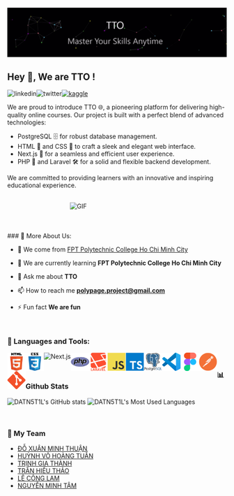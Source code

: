 ![Untitled Project](./Untitled%20Project.gif)



## Hey 👋, We are TTO !
<a href='https://github.com/DATN5T1L/'><img align='left' alt="linkedin" src="https://raw.githubusercontent.com/rahul-jha98/rahul-jha98/561d474902b59c7429ec22bb73e225696c27b202/assets/linkedin.svg" height='18px'/></a>
<a href='https://github.com/DATN5T1L/'><img align='left' alt="twitter" src="https://raw.githubusercontent.com/rahul-jha98/rahul-jha98/561d474902b59c7429ec22bb73e225696c27b202/assets/twitter.svg" height='18px'/></a>
<a href='https://github.com/DATN5T1L/'><img alt="kaggle" src="https://raw.githubusercontent.com/rahul-jha98/rahul-jha98/561d474902b59c7429ec22bb73e225696c27b202/assets/kaggle.svg" height='18px'/></a>


We are proud to introduce TTO 🌐, a pioneering platform for delivering high-quality online courses. Our project is built with a perfect blend of advanced technologies:

- PostgreSQL 🗄️ for robust database management.</br>
- HTML 📝 and CSS 🎨 to craft a sleek and elegant web interface.</br>
- Next.js 🚀 for a seamless and efficient user experience.</br>
- PHP 🔧 and Laravel 🛠️ for a solid and flexible backend development.</br>

We are committed to providing learners with an innovative and inspiring educational experience.
<br/>
<br/>

<img align="right" alt="GIF" src="https://raw.githubusercontent.com/rahul-jha98/rahul-jha98/main/techstack.gif" width="360px" />

</br>
</br>
</br>
</br>
### 🧐 More About Us:

- 🔭 We come from [FPT Polytechnic College Ho Chi Minh City](https://caodang.fpt.edu.vn/)

- 🌱 We are currently learning **FPT Polytechnic College Ho Chi Minh City**

- 💬 Ask me about **TTO**

- 📫 How to reach me **polypage.project@gmail.com**

- ⚡ Fun fact **We are fun**

<br>




### 🔨 Languages and Tools:
<a href="https://www.w3.org/html/" target="_blank"> <img align="left" src="https://raw.githubusercontent.com/devicons/devicon/master/icons/html5/html5-original-wordmark.svg" alt="HTML" height="42px"/> </a> 
<a href="https://www.w3schools.com/css/" target="_blank"> <img align="left" src="https://raw.githubusercontent.com/devicons/devicon/master/icons/css3/css3-original-wordmark.svg" alt="CSS" height="42px"/> </a> 
<a href="https://nextjs.org/" target="_blank"> <img align="left" src="https://cdn.worldvectorlogo.com/logos/nextjs-2.svg" alt="Next.js" height="42px"/> </a> 
<a href="https://www.php.net/" target="_blank"> <img align="left" src="https://raw.githubusercontent.com/devicons/devicon/master/icons/php/php-original.svg" alt="PHP" height="42px"/> </a> 
<a href="https://laravel.com/" target="_blank"> <img align="left" src="https://raw.githubusercontent.com/devicons/devicon/master/icons/laravel/laravel-plain-wordmark.svg" alt="Laravel" height="42px"/> </a> 
<a href="https://developer.mozilla.org/en-US/docs/Web/JavaScript" target="_blank"> <img align="left" src="https://raw.githubusercontent.com/devicons/devicon/master/icons/javascript/javascript-original.svg" alt="JavaScript" height="42px"/> </a> 
<a href="https://www.typescriptlang.org/" target="_blank"> <img align="left" src="https://raw.githubusercontent.com/devicons/devicon/master/icons/typescript/typescript-original.svg" alt="TypeScript" height="42px"/> </a> 
<a href="https://www.postgresql.org/" target="_blank"> <img align="left" src="https://raw.githubusercontent.com/devicons/devicon/master/icons/postgresql/postgresql-original-wordmark.svg" alt="PostgreSQL" height="42px"/> </a> 
<a href="https://code.visualstudio.com/" target="_blank"> <img align="left" src="https://raw.githubusercontent.com/devicons/devicon/master/icons/vscode/vscode-original.svg" alt="Visual Studio Code" height="42px"/> </a> 
<a href="https://www.figma.com/" target="_blank"> <img align="left" src="https://raw.githubusercontent.com/devicons/devicon/master/icons/figma/figma-original.svg" alt="Figma" height="42px"/> </a> 
<a href="https://www.postman.com/" target="_blank"> <img align="left" src="https://raw.githubusercontent.com/devicons/devicon/master/icons/postman/postman-original.svg" alt="Postman" height="42px"/> </a> 
<a href="https://git-scm.com/" target="_blank"> <img align="left" src="https://raw.githubusercontent.com/devicons/devicon/master/icons/git/git-original.svg" alt="Git" height="42px"/> </a>


<br>


### 📊 Github Stats

![DATN5T1L's GitHub stats](https://github-readme-stats.vercel.app/api?username=DATN5T1L&show_icons=true&theme=radical)
![DATN5T1L's Most Used Languages](https://github-readme-stats.vercel.app/api/top-langs?username=DATN5T1L&show_icons=true&locale=en&layout=compact)

<br>

### 👥 My Team

- [ĐỖ XUÂN MINH THUẬN](https://github.com/doxuanminhthuan)
- [HUỲNH VÕ HOÀNG TUẤN](https://github.com/huynhvohoangtuan)
- [TRỊNH GIA THÀNH](https://github.com/trinhgiathanh)
- [TRẦN HIẾU THẢO](https://github.com/tranhieuthao)
- [LÊ CÔNG LAM](https://github.com/leconglam)
- [NGUYỄN MINH TÂM](https://github.com/nguyenminhtam)



